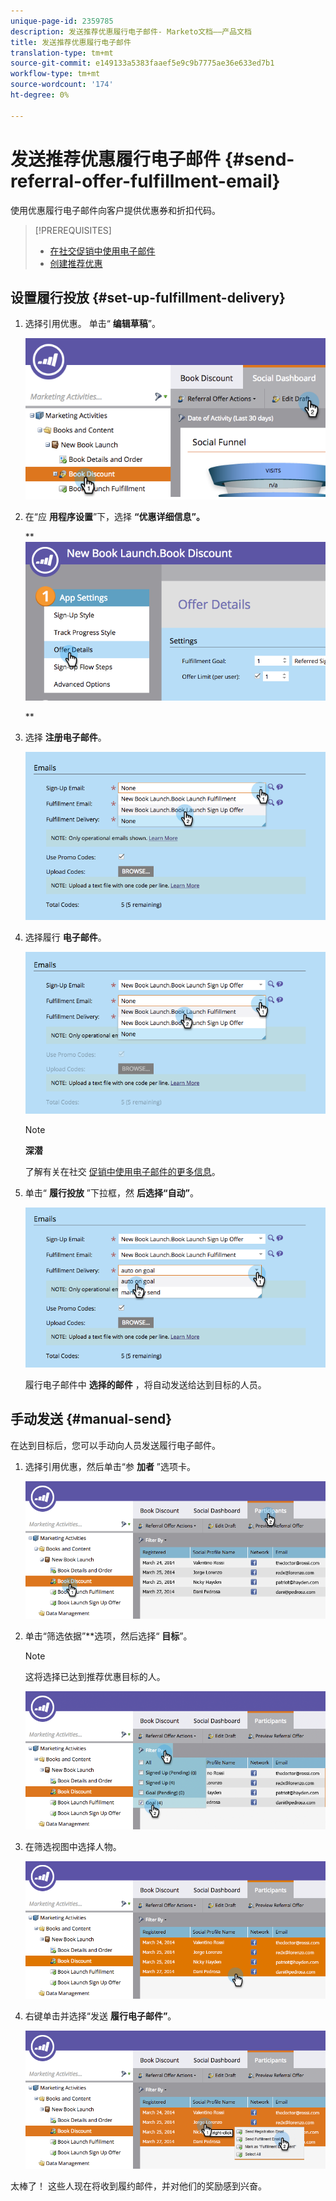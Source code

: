 ```yaml
---
unique-page-id: 2359785
description: 发送推荐优惠履行电子邮件- Marketo文档——产品文档
title: 发送推荐优惠履行电子邮件
translation-type: tm+mt
source-git-commit: e149133a5383faaef5e9c9b7775ae36e633ed7b1
workflow-type: tm+mt
source-wordcount: '174'
ht-degree: 0%

---
```



# 发送推荐优惠履行电子邮件 {#send-referral-offer-fulfillment-email}

使用优惠履行电子邮件向客户提供优惠券和折扣代码。

>[!PREREQUISITES]
>
>* [在社交促销中使用电子邮件](../../../../product-docs/demand-generation/social/social-functions/use-emails-in-social-promotions.md)
>* [创建推荐优惠](create-a-referral-offer.md)

>



## 设置履行投放 {#set-up-fulfillment-delivery}

1. 选择引用优惠。 单击“ **编辑草稿**”。

   ![](assets/image2015-4-20-16-3a3-3a14.png)

1. 在“应 **用程序设置**”下，选择 **“优惠详细信息”。**

   ** ![](assets/image2015-4-23-12-3a53-3a16.png)

   **

1. 选择 **注册电子邮件**。

   ![](assets/image2015-4-23-12-3a58-3a52.png)

1. 选择履行 **电子邮件**。

   ![](assets/image2015-4-23-13-3a4-3a40.png)

   >[!NOTE]
   >
   >**深潜**
   >
   >
   >了解有关在社交 [促销中使用电子邮件的更多信息](../../../../product-docs/demand-generation/social/social-functions/use-emails-in-social-promotions.md)。

1. 单击“ **履行投放** ”下拉框，然 **后选择“自动”**。

   ![](assets/image2015-4-23-13-3a13-3a33.png)

   履行电子邮件中 **选择的邮件** ，将自动发送给达到目标的人员。

## 手动发送 {#manual-send}

在达到目标后，您可以手动向人员发送履行电子邮件。

1. 选择引用优惠，然后单击“参 **加者** ”选项卡。

   ![](assets/image2015-4-20-15-3a37-3a14.png)

1. 单击“筛选依据”**选项，然后选择“ **目标**”。

   >[!NOTE]
   >
   >这将选择已达到推荐优惠目标的人。

   ![](assets/image2015-4-20-15-3a59-3a11.png)

1. 在筛选视图中选择人物。

   ![](assets/2015-04-23-13-08-53.png)

1. 右键单击并选择“发送 **履行电子邮件”**。

   ![](assets/2015-04-20-15-54-13.png)

太棒了！ 这些人现在将收到履约邮件，并对他们的奖励感到兴奋。
